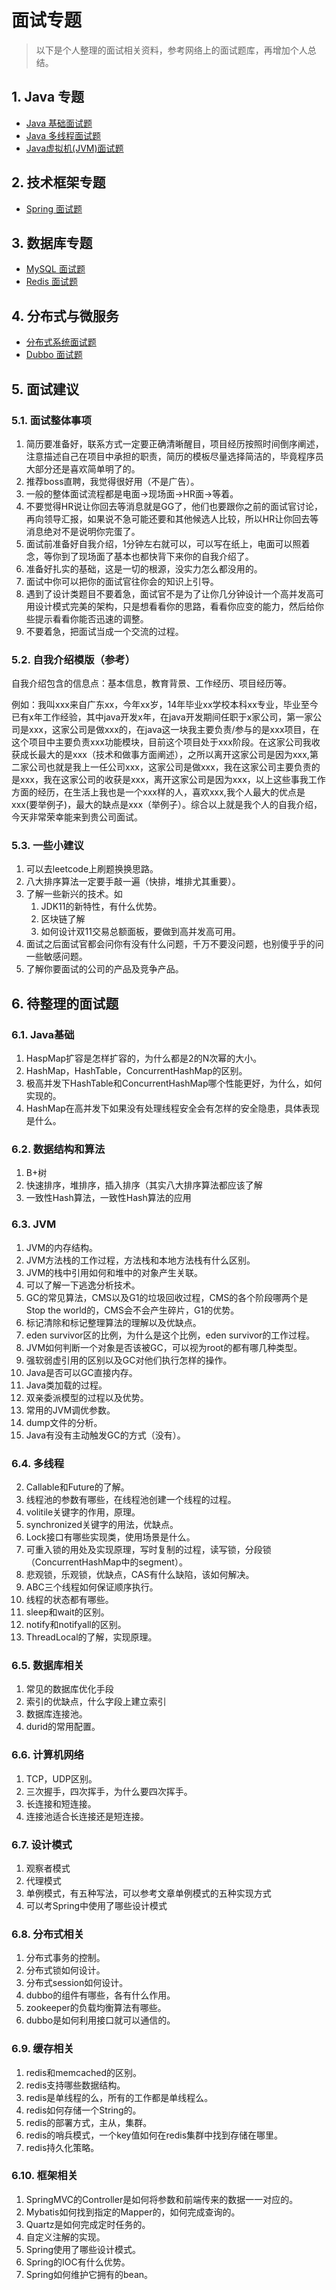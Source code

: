 # 面试专题

> 以下是个人整理的面试相关资料，参考网络上的面试题库，再增加个人总结。

## 1. Java 专题

<ul class="docs">
  <li><a href="#/98-面试手册/面试题-Java基础">Java 基础面试题</a></li>
  <li><a href="#/98-面试手册/面试题-Java多线程">Java 多线程面试题</a></li>
  <li><a href="#/98-面试手册/面试题-JVM">Java虚拟机(JVM)面试题</a></li>
</ul>

## 2. 技术框架专题

<ul class="docs">
  <li><a href="#/98-面试手册/面试题-Spring">Spring 面试题</a></li>
</ul>

## 3. 数据库专题

<ul class="docs">
  <li><a href="#/98-面试手册/面试题-MySQL">MySQL 面试题</a></li>
  <li><a href="#/98-面试手册/面试题-Redis">Redis 面试题</a></li>
</ul>

## 4. 分布式与微服务

<ul class="docs">
  <li><a href="#/98-面试手册/面试题-分布式系统">分布式系统面试题</a></li>
  <li><a href="#/98-面试手册/面试题-Dubbo">Dubbo 面试题</a></li>
</ul>

## 5. 面试建议

### 5.1. 面试整体事项

1. 简历要准备好，联系方式一定要正确清晰醒目，项目经历按照时间倒序阐述，注意描述自己在项目中承担的职责，简历的模板尽量选择简洁的，毕竟程序员大部分还是喜欢简单明了的。
2. 推荐boss直聘，我觉得很好用（不是广告）。
3. 一般的整体面试流程都是电面->现场面->HR面->等着。
4. 不要觉得HR说让你回去等消息就是GG了，他们也要跟你之前的面试官讨论，再向领导汇报，如果说不急可能还要和其他候选人比较，所以HR让你回去等消息绝对不是说明你完蛋了。
5. 面试前准备好自我介绍，1分钟左右就可以，可以写在纸上，电面可以照着念，等你到了现场面了基本也都快背下来你的自我介绍了。
6. 准备好扎实的基础，这是一切的根源，没实力怎么都没用的。
7. 面试中你可以把你的面试官往你会的知识上引导。
8. 遇到了设计类题目不要着急，面试官不是为了让你几分钟设计一个高并发高可用设计模式完美的架构，只是想看看你的思路，看看你应变的能力，然后给你些提示看看你能否迅速的调整。
9. 不要着急，把面试当成一个交流的过程。

### 5.2. 自我介绍模版（参考）

自我介绍包含的信息点：基本信息，教育背景、工作经历、项目经历等。

例如：我叫xxx来自广东xx，今年xx岁，14年毕业xx学校本科xx专业，毕业至今已有x年工作经验，其中java开发x年，在java开发期间任职于x家公司，第一家公司是xxx，这家公司是做xxx的，在java这一块我主要负责/参与的是xxx项目，在这个项目中主要负责xxx功能模块，目前这个项目处于xxx阶段。在这家公司我收获成长最大的是xxx（技术和做事方面阐述），之所以离开这家公司是因为xxx,第二家公司也就是我上一任公司xxx，这家公司是做xxx，我在这家公司主要负责的是xxx，我在这家公司的收获是xxx，离开这家公司是因为xxx，以上这些事我工作方面的经历，在生活上我也是一个xxx样的人，喜欢xxx,我个人最大的优点是xxx(要举例子)，最大的缺点是xxx（举例子）。综合以上就是我个人的自我介绍，今天非常荣幸能来到贵公司面试。

### 5.3. 一些小建议

1. 可以去leetcode上刷题换换思路。
2. 八大排序算法一定要手敲一遍（快排，堆排尤其重要）。
3. 了解一些新兴的技术。如
    1. JDK11的新特性，有什么优势。
    2. 区块链了解
    3. 如何设计双11交易总额面板，要做到高并发高可用。
4. 面试之后面试官都会问你有没有什么问题，千万不要没问题，也别傻乎乎的问一些敏感问题。
5. 了解你要面试的公司的产品及竞争产品。

## 6. 待整理的面试题

### 6.1. Java基础

1. HaspMap扩容是怎样扩容的，为什么都是2的N次幂的大小。
2. HashMap，HashTable，ConcurrentHashMap的区别。
3. 极高并发下HashTable和ConcurrentHashMap哪个性能更好，为什么，如何实现的。
4. HashMap在高并发下如果没有处理线程安全会有怎样的安全隐患，具体表现是什么。

### 6.2. 数据结构和算法

1. B+树
2. 快速排序，堆排序，插入排序（其实八大排序算法都应该了解
3. 一致性Hash算法，一致性Hash算法的应用

### 6.3. JVM

1. JVM的内存结构。
2. JVM方法栈的工作过程，方法栈和本地方法栈有什么区别。
3. JVM的栈中引用如何和堆中的对象产生关联。
4. 可以了解一下逃逸分析技术。
5. GC的常见算法，CMS以及G1的垃圾回收过程，CMS的各个阶段哪两个是Stop the world的，CMS会不会产生碎片，G1的优势。
6. 标记清除和标记整理算法的理解以及优缺点。
7. eden survivor区的比例，为什么是这个比例，eden survivor的工作过程。
8. JVM如何判断一个对象是否该被GC，可以视为root的都有哪几种类型。
9. 强软弱虚引用的区别以及GC对他们执行怎样的操作。
10. Java是否可以GC直接内存。
11. Java类加载的过程。
12. 双亲委派模型的过程以及优势。
13. 常用的JVM调优参数。
14. dump文件的分析。
15. Java有没有主动触发GC的方式（没有）。

### 6.4. 多线程

2. Callable和Future的了解。
3. 线程池的参数有哪些，在线程池创建一个线程的过程。
4. volitile关键字的作用，原理。
5. synchronized关键字的用法，优缺点。
6. Lock接口有哪些实现类，使用场景是什么。
7. 可重入锁的用处及实现原理，写时复制的过程，读写锁，分段锁（ConcurrentHashMap中的segment）。
8. 悲观锁，乐观锁，优缺点，CAS有什么缺陷，该如何解决。
9. ABC三个线程如何保证顺序执行。
10. 线程的状态都有哪些。
11. sleep和wait的区别。
12. notify和notifyall的区别。
13. ThreadLocal的了解，实现原理。

### 6.5. 数据库相关

1. 常见的数据库优化手段
2. 索引的优缺点，什么字段上建立索引
3. 数据库连接池。
4. durid的常用配置。

### 6.6. 计算机网络

1. TCP，UDP区别。
2. 三次握手，四次挥手，为什么要四次挥手。
3. 长连接和短连接。
4. 连接池适合长连接还是短连接。

### 6.7. 设计模式

1. 观察者模式
2. 代理模式
3. 单例模式，有五种写法，可以参考文章单例模式的五种实现方式
4. 可以考Spring中使用了哪些设计模式

### 6.8. 分布式相关

1. 分布式事务的控制。
2. 分布式锁如何设计。
3. 分布式session如何设计。
4. dubbo的组件有哪些，各有什么作用。
5. zookeeper的负载均衡算法有哪些。
6. dubbo是如何利用接口就可以通信的。

### 6.9. 缓存相关

1. redis和memcached的区别。
2. redis支持哪些数据结构。
3. redis是单线程的么，所有的工作都是单线程么。
4. redis如何存储一个String的。
5. redis的部署方式，主从，集群。
6. redis的哨兵模式，一个key值如何在redis集群中找到存储在哪里。
7. redis持久化策略。

### 6.10. 框架相关

1. SpringMVC的Controller是如何将参数和前端传来的数据一一对应的。
2. Mybatis如何找到指定的Mapper的，如何完成查询的。
3. Quartz是如何完成定时任务的。
4. 自定义注解的实现。
5. Spring使用了哪些设计模式。
6. Spring的IOC有什么优势。
7. Spring如何维护它拥有的bean。

